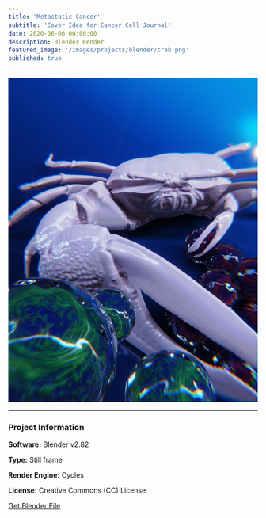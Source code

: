 ```yaml
---
title: 'Metastatic Cancer'
subtitle: 'Cover Idea for Cancer Cell Journal'
date: 2020-06-06 00:00:00
description: Blender Render
featured_image: '/images/projects/blender/crab.png'
published: true
---
```


![](/images/projects/blender/crab.png)

---

### Project Information

**Software:** Blender v2.82

**Type:** Still frame

**Render Engine:** Cycles

**License:** Creative Commons (CC) License

<a href="https://github.com/davidkastner/illustratedatom/tree/master/files/crab.blend" class="button button--large">Get Blender File</a>
